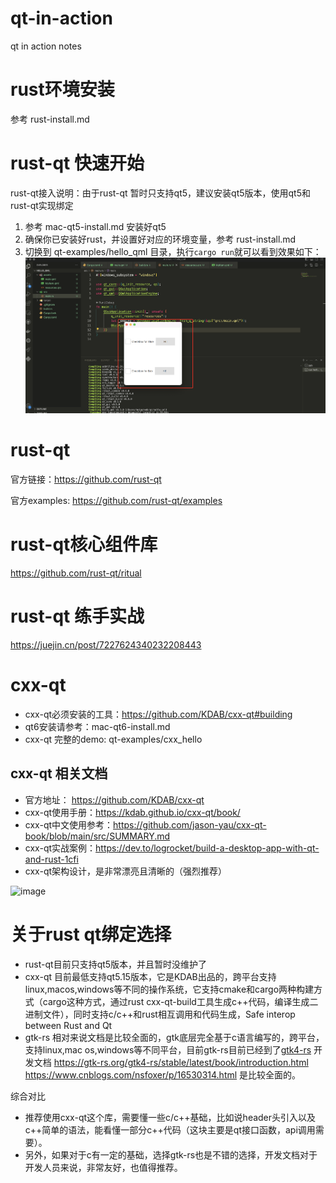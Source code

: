 # qt-in-action
qt in action notes

# rust环境安装
参考 rust-install.md

# rust-qt 快速开始
rust-qt接入说明：由于rust-qt 暂时只支持qt5，建议安装qt5版本，使用qt5和rust-qt实现绑定

1. 参考 mac-qt5-install.md 安装好qt5
2. 确保你已安装好rust，并设置好对应的环境变量，参考 rust-install.md
3. 切换到 qt-examples/hello_qml 目录，执行`cargo run`就可以看到效果如下：
![](hello-qml.png)

# rust-qt
官方链接：https://github.com/rust-qt

官方examples: https://github.com/rust-qt/examples

# rust-qt核心组件库
https://github.com/rust-qt/ritual

# rust-qt 练手实战
https://juejin.cn/post/7227624340232208443

# cxx-qt
- cxx-qt必须安装的工具：https://github.com/KDAB/cxx-qt#building
- qt6安装请参考：mac-qt6-install.md
- cxx-qt 完整的demo: qt-examples/cxx_hello

## cxx-qt 相关文档
- 官方地址： https://github.com/KDAB/cxx-qt
- cxx-qt使用手册：https://kdab.github.io/cxx-qt/book/
- cxx-qt中文使用参考：https://github.com/jason-yau/cxx-qt-book/blob/main/src/SUMMARY.md
- cxx-qt实战案例：https://dev.to/logrocket/build-a-desktop-app-with-qt-and-rust-1cfi
- cxx-qt架构设计，是非常漂亮且清晰的（强烈推荐）
<img width="762" alt="image" src="https://github.com/daheige/qt-in-action/assets/9988859/f24e56f1-e129-46d0-a27b-2608b2ae69b3">

# 关于rust qt绑定选择
- rust-qt目前只支持qt5版本，并且暂时没维护了
- cxx-qt 目前最低支持qt5.15版本，它是KDAB出品的，跨平台支持linux,macos,windows等不同的操作系统，它支持cmake和cargo两种构建方式（cargo这种方式，通过rust cxx-qt-build工具生成c++代码，编译生成二进制文件），同时支持c/c++和rust相互调用和代码生成，Safe interop between Rust and Qt
- gtk-rs 相对来说文档是比较全面的，gtk底层完全基于c语言编写的，跨平台，支持linux,mac os,windows等不同平台，目前gtk-rs目前已经到了[gtk4-rs](https://github.com/gtk-rs/gtk4-rs)
  开发文档 https://gtk-rs.org/gtk4-rs/stable/latest/book/introduction.html https://www.cnblogs.com/nsfoxer/p/16530314.html 是比较全面的。

综合对比
  - 推荐使用cxx-qt这个库，需要懂一些c/c++基础，比如说header头引入以及c++简单的语法，能看懂一部分c++代码（这块主要是qt接口函数，api调用需要）。
  - 另外，如果对于c有一定的基础，选择gtk-rs也是不错的选择，开发文档对于开发人员来说，非常友好，也值得推荐。

